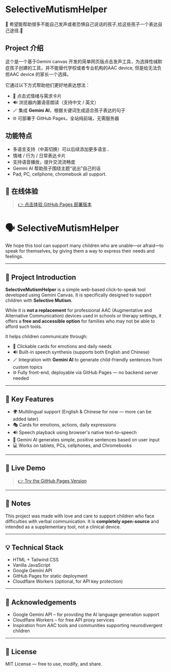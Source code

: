 # SelectiveMutismHelper
🧡 希望能帮助很多不能自己发声或者恐惧自己说话的孩子,给这些孩子一个表达自己途径.🧡

## Project 介绍
 这个是一个基于Gemini canvas 开发的简单网页版点击发声工具，为选择性缄默症孩子创建的工具，并不能替代学校或者专业机构的AAC device, 但是给无法负担AAC device 的家长一个选择。

它通过以下方式帮助他们更好地表达想法：
- 📇 点击式情绪与需求卡片
- 🔊 浏览器内置语音朗读（支持中文 / 英文）
- 🪄 集成 **Gemini AI**，根据关键词生成适合孩子表达的句子
- 🌐 可部署于 GitHub Pages，全站纯前端，无需服务器

## 功能特点
- 多语言支持（中英切换）可以后续添加更多语言..
- 情绪 / 行为 / 日常表达卡片
- 支持语音播放，提升交流流畅度
- Gemini AI 帮助孩子围绕主题“说出”自己的话
- Pad, PC, cellphone, chromebook all support.

## 🚀 在线体验

> [👉 点击体验 GitHub Pages 部署版本]([https://your-username.github.io/SelectiveMutismHelper/](https://hesterhql.github.io/SelectiveMutismHelper/))


# 🗣️ SelectiveMutismHelper

We hope this tool can support many children who are unable—or afraid—to speak for themselves, by giving them a way to express their needs and feelings.

---

## 🧩 Project Introduction

**SelectiveMutismHelper** is a simple web-based click-to-speak tool developed using Gemini Canvas. It is specifically designed to support children with **Selective Mutism**.

While it is **not a replacement** for professional AAC (Augmentative and Alternative Communication) devices used in schools or therapy settings, it offers a **free and accessible option** for families who may not be able to afford such tools.

It helps children communicate through:

- 📇 Clickable cards for emotions and daily needs
- 🔊 Built-in speech synthesis (supports both English and Chinese)
- 🪄 Integration with **Gemini AI** to generate child-friendly sentences from custom topics
- 🌐 Fully front-end, deployable via GitHub Pages — no backend server needed

---

## 🌟 Key Features

- 🌍 Multilingual support (English & Chinese for now — more can be added later)
- 🎭 Cards for emotions, actions, daily expressions
- 🔊 Speech playback using browser's native text-to-speech
- 🤖 Gemini AI generates simple, positive sentences based on user input
- 💻 Works on tablets, PCs, cellphones, and Chromebooks

---

## 🚀 Live Demo

> [👉 Try the GitHub Pages Version](https://hesterhql.github.io/SelectiveMutismHelper/)

---

## 📌 Notes

This project was made with love and care to support children who face difficulties with verbal communication. It is **completely open-source** and intended as a supplementary tool, not a clinical device.

---

## 💡 Technical Stack

- HTML + Tailwind CSS
- Vanilla JavaScript
- Google Gemini API
- GitHub Pages for static deployment
- Cloudflare Workers (optional, for API key protection)

---

## 🧡 Acknowledgements

- Google Gemini API – for providing the AI language generation support
- Cloudflare Workers – for free API proxy services
- Inspiration from AAC tools and communities supporting neurodivergent children

---

## 📄 License

MIT License — free to use, modify, and share.

